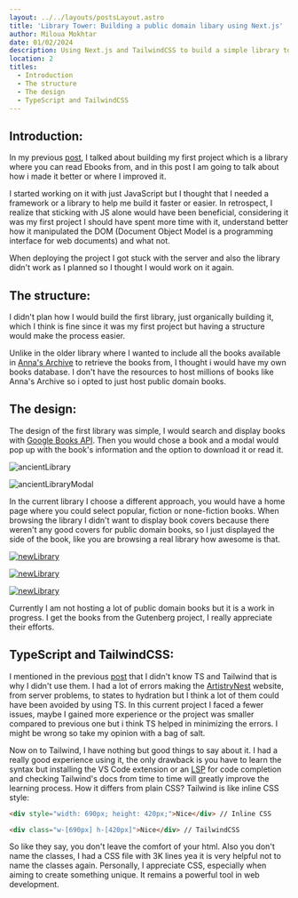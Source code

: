 ```yaml
---
layout: ../../layouts/postsLayout.astro
title: 'Library Tower: Building a public domain libary using Next.js'
author: Miloua Mokhtar
date: 01/02/2024 
description: Using Next.js and TailwindCSS to build a simple library to read public domain Ebooks.
location: 2
titles:
  - Introduction
  - The structure 
  - The design
  - TypeScript and TailwindCSS
---
```


<div id="Introduction">

## **Introduction:**

In my previous <a href="/posts/artistrynest/" target="_blank">post</a>, I talked about building my first project which is a library where you can read Ebooks from, and in this post I am going to talk about how i made it better or where I improved it.

I started working on it with just JavaScript but I thought that I needed a framework or a library to help me build it faster or easier. In retrospect, I realize that sticking with JS alone would have been beneficial, considering it was my first project I should have spent more time with it, understand better how it manipulated the DOM (Document Object Model is a programming interface for web documents) and what not.

When deploying the project I got stuck with the server and also the library didn't work as I planned so I thought I would work on it again.

</div>

<div id="The-structure">

## **The structure:**

I didn't plan how I would build the first library, just organically building it, which I think is fine since it was my first project but having a structure would make the process easier.

Unlike in the older library where I wanted to include all the books available in <a href="https://annas-archive.org/" target="_blank">Anna's Archive</a> to retrieve the books from, I thought i would have my own books database. I don't have the resources to host millions of books like Anna's Archive so i opted to just host public domain books. 

</div>

<div id="The-design">

## **The design:**

The design of the first library was simple, I would search and display books with <a href="https://developers.google.com/books" target="_blank">Google Books API</a>. Then you would chose a book and a modal would pop up with the book's information and the option to download it or read it.

<div class="flex flex-col items-center -my-8">

<div class=-mb-16">

![ancientLibrary](/ancientLibrary.PNG)

</div>

![ancientLibraryModal](/ancientLibraryModal.PNG)

</div>

In the current library I choose a different approach, you would have a home page where you could select popular, fiction or none-fiction books. When browsing the library I didn't want to display book covers because there weren't any good covers for public domain books, so I just displayed the side of the book, like you are browsing a real library how awesome is that.

<div class="flex flex-col items-center">

[![newLibrary](/newLibrary.PNG)](https://library-tower.vercel.app "Home page")

<div class="-my-16">

[![newLibrary](/newLibraryShelf.PNG)](https://library-tower.vercel.app/library?shelf=1 "Shelf")

</div>

[![newLibrary](/newLibraryInfo.PNG)](https://library-tower.vercel.app/library/book/3?book=The+Trial "The trial by Franz Kafka")


</div>

Currently I am not hosting a lot of public domain books but it is a work in progress. I get the books from the Gutenberg project, I really appreciate their efforts.

</div>

<div id="TypeScript-and-TailwindCSS">

## **TypeScript and TailwindCSS:**

I mentioned in the previous <a href="/posts/artistrynest" target="_blank">post</a> that I didn't know TS and Tailwind that is why I didn't use them. I had a lot of errors making the <a href="https://artistrynest.shop" target="_blank">ArtistryNest</a> website, from server problems, to states to hydration but I think a lot of them could have been avoided by using TS. In this current project I faced a fewer issues, maybe I gained more experience or the project was smaller compared to previous one but i think TS helped in minimizing the errors. I might be wrong so take my opinion with a bag of salt.

Now on to Tailwind, I have nothing but good things to say about it. I had a really good experience using it, the only drawback is you have to learn the syntax but installing the VS Code extension or an <a href="https://en.wikipedia.org/wiki/Language_Server_Protocol" target="_blank">LSP</a> for code completion and checking Tailwind's docs from time to time will greatly improve the learning process. How it differs from plain CSS? Tailwind is like inline CSS style:

``` html 
<div style="width: 690px; height: 420px;">Nice</div> // Inline CSS

<div class="w-[690px] h-[420px]">Nice</div> // TailwindCSS

```
So like they say, you don't leave the comfort of your html. Also you don't name the classes, I had a CSS file with 3K lines yea it is very helpful not to name the classes again. Personally, I appreciate CSS, especially when aiming to create something unique. It remains a powerful tool in web development.
</div>
